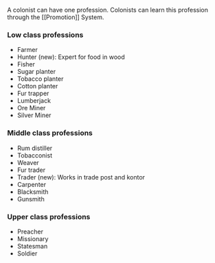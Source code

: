 A colonist can have one profession. Colonists can learn this profession through the [[Promotion]] System.

### Low class professions
- Farmer
- Hunter (new): Expert for food in wood
- Fisher
- Sugar planter
- Tobacco planter
- Cotton planter
- Fur trapper
- Lumberjack
- Ore Miner
- Silver Miner

### Middle class professions
- Rum distiller
- Tobacconist
- Weaver
- Fur trader
- Trader (new): Works in trade post and kontor
- Carpenter
- Blacksmith
- Gunsmith

### Upper class professions
- Preacher
- Missionary
- Statesman
- Soldier
